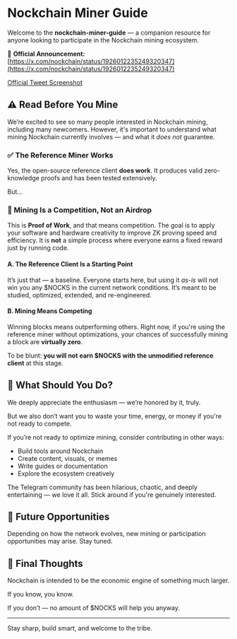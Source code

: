 # Nockchain Miner Guide

Welcome to the **nockchain-miner-guide** — a companion resource for anyone looking to participate in the Nockchain mining ecosystem.


📢 **Official Announcement:** [https://x.com/nockchain/status/1926012235249320347](https://x.com/nockchain/status/1926012235249320347)

[Official Tweet Screenshot](images/nockchain_tweet_20250524.png)

## ⚠️ Read Before You Mine

We’re excited to see so many people interested in Nockchain mining, including many newcomers. However, it's important to understand what mining Nockchain currently involves — and what it *does not* guarantee.

### ✅ The Reference Miner Works

Yes, the open-source reference client **does work**. It produces valid zero-knowledge proofs and has been tested extensively.

But…

### 🚨 Mining Is a Competition, Not an Airdrop

This is **Proof of Work**, and that means competition. The goal is to apply your software and hardware creativity to improve ZK proving speed and efficiency. It is **not** a simple process where everyone earns a fixed reward just by running code.

#### A. The Reference Client Is a Starting Point

It’s just that — a baseline. Everyone starts here, but using it *as-is* will not win you any $NOCKS in the current network conditions. It’s meant to be studied, optimized, extended, and re-engineered.

#### B. Mining Means Competing

Winning blocks means outperforming others. Right now, if you're using the reference miner without optimizations, your chances of successfully mining a block are **virtually zero**.

To be blunt: **you will not earn $NOCKS with the unmodified reference client** at this stage.

## 👷 What Should You Do?

We deeply appreciate the enthusiasm — we’re honored by it, truly.

But we also don’t want you to waste your time, energy, or money if you're not ready to compete.

If you’re not ready to optimize mining, consider contributing in other ways:
- Build tools around Nockchain
- Create content, visuals, or memes
- Write guides or documentation
- Explore the ecosystem creatively

The Telegram community has been hilarious, chaotic, and deeply entertaining — we love it all. Stick around if you're genuinely interested.

## 🔮 Future Opportunities

Depending on how the network evolves, new mining or participation opportunities may arise. Stay tuned.

## 🧠 Final Thoughts

Nockchain is intended to be the economic engine of something much larger.

If you know, you know.

If you don’t — no amount of $NOCKS will help you anyway.

---

Stay sharp, build smart, and welcome to the tribe.